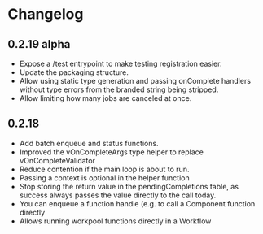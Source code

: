# Changelog

## 0.2.19 alpha

- Expose a /test entrypoint to make testing registration easier.
- Update the packaging structure.
- Allow using static type generation and passing onComplete handlers without
  type errors from the branded string being stripped.
- Allow limiting how many jobs are canceled at once.

## 0.2.18

- Add batch enqueue and status functions.
- Improved the vOnCompleteArgs type helper to replace vOnCompleteValidator
- Reduce contention if the main loop is about to run.
- Passing a context is optional in the helper function
- Stop storing the return value in the pendingCompletions table, as success
  always passes the value directly to the call today.
- You can enqueue a function handle (e.g. to call a Component function directly
- Allows running workpool functions directly in a Workflow
